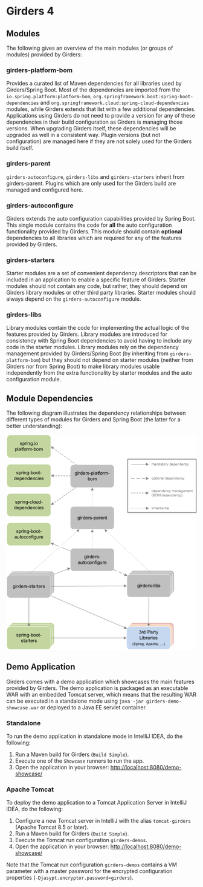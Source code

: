 # Girders 4

## Modules

The following gives an overview of the main modules (or groups of modules) provided by Girders:

### girders-platform-bom

Provides a curated list of Maven dependencies for all libraries used by Girders/Spring Boot. Most of the dependencies
are imported from the `io.spring.platform:platform-bom`, `org.springframework.boot:spring-boot-dependencies` and
`org.springframework.cloud:spring-cloud-dependencies` modules, while Girders extends that list with a few additional
dependencies. Applications using Girders do not need to provide a version for any of these dependencies in their build
configuration as Girders is managing those versions. When upgrading Girders itself, these dependencies will be upgraded
as well in a consistent way. Plugin versions (but not configuration) are managed here if they are not solely used for
the Girders build itself.

### girders-parent

`girders-autoconfigure`, `girders-libs` and `girders-starters` inherit from girders-parent. Plugins which are only used
for the Girders build are managed and configured here.

### girders-autoconfigure

Girders extends the auto configuration capabilities provided by Spring Boot. This single module contains the code for
__all__ the auto configuration functionality provided by Girders. This module should contain __optional__ dependencies
to all libraries which are required for any of the features provided by Girders.

### girders-starters

Starter modules are a set of convenient dependency descriptors that can be included in an application to enable a
specific feature of Girders. Starter modules should not contain any code, but rather, they should depend on Girders
library modules or other third party libraries. Starter modules should always depend on the `girders-autoconfigure`
module.

### girders-libs

Library modules contain the code for implementing the actual logic of the features provided by Girders. Library modules
are introduced for consistency with Spring Boot dependencies to avoid having to include any code in the starter modules.
Library modules rely on the dependency management provided by Girders/Spring Boot (by inheriting from
`girders-platform-bom`) but they should not depend on starter modules (neither from Girders nor from Spring Boot)
to make library modules usable independently from the extra functionality by starter modules and the auto
configuration module.

## Module Dependencies

The following diagram illustrates the dependency relationships between different types of modules for Girders and
Spring Boot (the latter for a better understanding):

![](docs-assets/module-dependencies.png)

## Demo Application

Girders comes with a demo application which showcases the main features provided by Girders. The demo application is
packaged as an executable WAR with an embedded Tomcat server, which means that the resulting WAR can be executed
in a standalone mode using `java -jar girders-demo-showcase.war` or deployed to a Java EE servlet container.

### Standalone

To run the demo application in standalone mode in IntelliJ IDEA, do the following:

1. Run a Maven build for Girders (`Build Simple`).
1. Execute one of the `Showcase` runners to run the app.
1. Open the application in your browser: <http://localhost:8080/demo-showcase/>

### Apache Tomcat

To deploy the demo application to a Tomcat Application Server in IntelliJ IDEA, do the following:

1. Configure a new Tomcat server in IntelliJ with the alias `tomcat-girders` (Apache Tomcat 8.5 or later).
1. Run a Maven build for Girders (`Build Simple`).
1. Execute the Tomcat run configuration `girders-demos`.
1. Open the application in your browser: <http://localhost:8080/demo-showcase/>

Note that the Tomcat run configuration `girders-demos` contains a VM parameter with a master password for the encrypted
configuration properties (`-Djasypt.encryptor.password=girders`).